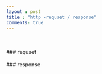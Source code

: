 ```yaml
---
layout : post
title : "http -requset / response"
comments: true
---
```



<br/>
<br/>
### requset



<br/>
<br/>
### response




<br/>
<br/>


